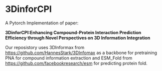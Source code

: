 # 3DinforCPI

A Pytorch Implementation of paper:

**3DinforCPI:Enhancing Compound-Protein Interaction Prediction Efficiency through Novel Perspectives on 3D Information Integration**

Our reposistory uses 3DInformax from https://github.com/HannesStark/3DInfomax as a backbone for pretraining PNA for compound information extraction and ESM_Fold from https://github.com/facebookresearch/esm for predicting protein fold.

